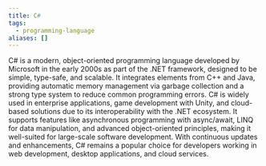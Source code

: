```yaml
---
title: C#
tags:
  - programming-language
aliases: []
---
```

C# is a modern, object-oriented programming language developed by Microsoft in the early 2000s as part of the .NET framework, designed to be simple, type-safe, and scalable. It integrates elements from C++ and Java, providing automatic memory management via garbage collection and a strong type system to reduce common programming errors. C# is widely used in enterprise applications, game development with Unity, and cloud-based solutions due to its interoperability with the .NET ecosystem. It supports features like asynchronous programming with async/await, LINQ for data manipulation, and advanced object-oriented principles, making it well-suited for large-scale software development. With continuous updates and enhancements, C# remains a popular choice for developers working in web development, desktop applications, and cloud services.